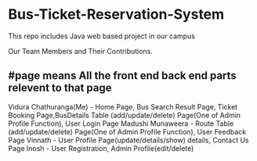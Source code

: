# Bus-Ticket-Reservation-System
This repo includes Java web based project in our campus

Our Team Members and Their Contributions.

#page means All the front end back end parts relevent to that page
------------------------------------------------------------------------

Vidura Chathuranga(Me) - Home Page, Bus Search Result Page, Ticket Booking Page,BusDetails Table (add/update/delete) Page(One of Admin Profile Function), User Login Page
Madushi Munaweera - Route Table (add/update/delete) Page(One of Admin Profile Function), User Feedback Page
Vinnath - User Profile Page(update/details/show) details, Contact Us Page
Inosh - User Registration, Admin Profile(edit/delete)
